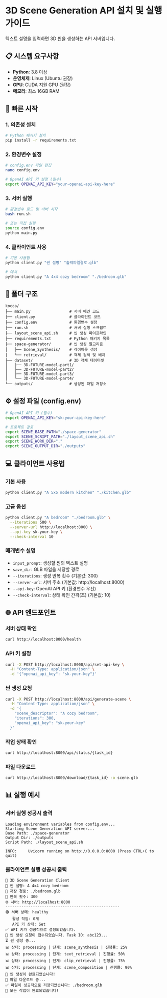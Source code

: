 # 3D Scene Generation API 설치 및 실행 가이드

텍스트 설명을 입력하면 3D 씬을 생성하는 API 서버입니다.

## 📋 시스템 요구사항

- **Python**: 3.8 이상
- **운영체제**: Linux (Ubuntu 권장)
- **GPU**: CUDA 지원 GPU (권장)
- **메모리**: 최소 16GB RAM

## 🚀 빠른 시작

### 1. 의존성 설치

```bash
# Python 패키지 설치
pip install -r requirements.txt
```

### 2. 환경변수 설정

```bash
# config.env 파일 편집
nano config.env

# OpenAI API 키 설정 (필수)
export OPENAI_API_KEY="your-openai-api-key-here"
```

### 3. 서버 실행

```bash
# 환경변수 로드 및 서버 시작
bash run.sh

# 또는 직접 실행
source config.env
python main.py
```

### 4. 클라이언트 사용

```bash
# 기본 사용법
python client.py "씬 설명" "출력파일경로.glb"

# 예시
python client.py "A 4x4 cozy bedroom" "./bedroom.glb"
```

## 📁 폴더 구조

```
kocca/
├── main.py                 # 서버 메인 코드
├── client.py               # 클라이언트 코드
├── config.env              # 환경변수 설정
├── run.sh                  # 서버 실행 스크립트
├── layout_scene_api.sh     # 씬 생성 파이프라인
├── requirements.txt        # Python 패키지 목록
├── space-generator/        # 씬 생성 알고리즘
│   ├── Scene_Synthesis/    # 레이아웃 생성
│   └── retrieval/          # 객체 검색 및 배치
├── dataset/                # 3D 객체 데이터셋
│   ├── 3D-FUTURE-model-part1/
│   ├── 3D-FUTURE-model-part2/
│   ├── 3D-FUTURE-model-part3/
│   └── 3D-FUTURE-model-part4/
└── outputs/                # 생성된 파일 저장소
```

## ⚙️ 설정 파일 (config.env)

```bash
# OpenAI API 키 (필수)
export OPENAI_API_KEY="sk-your-api-key-here"

# 프로젝트 경로
export SCENE_BASE_PATH="./space-generator"
export SCENE_SCRIPT_PATH="./layout_scene_api.sh"
export SCENE_WORK_DIR="."
export SCENE_OUTPUT_DIR="./outputs"
```

## 💻 클라이언트 사용법

### 기본 사용

```bash
python client.py "A 5x5 modern kitchen" "./kitchen.glb"
```

### 고급 옵션

```bash
python client.py "A bedroom" "./bedroom.glb" \
  --iterations 500 \
  --server-url http://localhost:8000 \
  --api-key sk-your-key \
  --check-interval 10
```

### 매개변수 설명

- `input_prompt`: 생성할 씬의 텍스트 설명
- `save_dir`: GLB 파일을 저장할 경로
- `--iterations`: 생성 반복 횟수 (기본값: 300)
- `--server-url`: 서버 주소 (기본값: http://localhost:8000)
- `--api-key`: OpenAI API 키 (환경변수 우선)
- `--check-interval`: 상태 확인 간격(초) (기본값: 10)

## 🌐 API 엔드포인트

### 서버 상태 확인
```bash
curl http://localhost:8000/health
```

### API 키 설정
```bash
curl -X POST http://localhost:8000/api/set-api-key \
  -H "Content-Type: application/json" \
  -d '{"openai_api_key": "sk-your-key"}'
```

### 씬 생성 요청
```bash
curl -X POST http://localhost:8000/api/generate-scene \
  -H "Content-Type: application/json" \
  -d '{
    "scene_descriptor": "A cozy bedroom",
    "iterations": 300,
    "openai_api_key": "sk-your-key"
  }'
```

### 작업 상태 확인
```bash
curl http://localhost:8000/api/status/{task_id}
```

### 파일 다운로드
```bash
curl http://localhost:8000/download/{task_id} -o scene.glb
```
## 📊 실행 예시

### 서버 실행 성공시 출력
```
Loading environment variables from config.env...
Starting Scene Generation API server...
Base Path: ./space-generator
Output Dir: ./outputs
Script Path: ./layout_scene_api.sh

INFO:     Uvicorn running on http://0.0.0.0:8000 (Press CTRL+C to quit)
```

### 클라이언트 실행 성공시 출력
```
🎨 3D Scene Generation Client
📝 씬 설명: A 4x4 cozy bedroom
💾 저장 경로: ./bedroom.glb
🔄 반복 횟수: 300
🌐 서버: http://localhost:8000
--------------------------------------------------
🟢 서버 상태: healthy
   활성 작업: 0개
   API 키 상태: Set
✅ API 키가 성공적으로 설정되었습니다.
🚀 씬 생성 요청이 접수되었습니다. Task ID: abc123...
⏳ 씬 생성 중...
📊 상태: processing | 단계: scene_synthesis | 진행률: 25%
📊 상태: processing | 단계: text_retrieval | 진행률: 50%
📊 상태: processing | 단계: clip_retrieval | 진행률: 75%
📊 상태: processing | 단계: scene_composition | 진행률: 90%
🎉 씬 생성이 완료되었습니다!
📁 파일 다운로드 중...
✅ 파일이 성공적으로 저장되었습니다: ./bedroom.glb
🎉 모든 작업이 완료되었습니다!
```